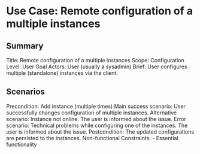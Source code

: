 # Use Case: Remote configuration of a multiple instances

## Summary

Title: Remote configuration of a multiple instances
Scope: Configuration
Level: User Goal
Actors: User (usually a sysadmin)
Brief: User configures multiple (standalone) instances via the client.

## Scenarios

Precondition: Add instance (multiple times)
Main success scenario: User successfully changes configuration of multiple instances.
Alternative scenario: Instance not online. The user is informed about the issue.
Error scenario: Technical problems while configuring one of the instances. The user is informed about the issue.
Postcondition: The updated configurations are persisted to the instances.
Non-functional Constraints:
	- Essential functionality
